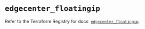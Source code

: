 # `edgecenter_floatingip`

Refer to the Terraform Registry for docs: [`edgecenter_floatingip`](https://registry.terraform.io/providers/edge-center/edgecenter/0.10.3/docs/resources/floatingip).
